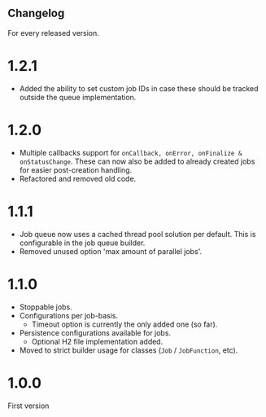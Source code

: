 Changelog
-
For every released version.

# 1.2.1
- Added the ability to set custom job IDs in case these should be tracked outside the queue implementation.

# 1.2.0
- Multiple callbacks support for `onCallback, onError, onFinalize & onStatusChange`.
  These can now also be added to already created jobs for easier post-creation handling.
- Refactored and removed old code.

# 1.1.1
- Job queue now uses a cached thread pool solution per default. This is configurable in the job queue builder.
- Removed unused option 'max amount of parallel jobs'.

# 1.1.0
- Stoppable jobs.
- Configurations per job-basis.
  - Timeout option is currently the only added one (so far).
- Persistence configurations available for jobs.
    - Optional H2 file implementation added.
- Moved to strict builder usage for classes (`Job` / `JobFunction`, etc).



# 1.0.0
First version
